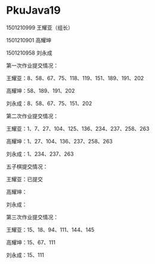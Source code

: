 # PkuJava19

1501210999 王耀亚（组长）

1501210901 高耀坤

1501210958 刘永成

第一次作业提交情况：

王耀亚：8、58、67、75、118、119、151、189、191、202

高耀坤：58、189、191、202

刘永成：8、58、67、75、151、202

第二次作业提交情况：

王耀亚：1、7、27、104、125、136、234、237、258、263

高耀坤：1、27、104、136、237、258、263

刘永成：1、234、237、263

五子棋提交情况：

王耀亚：已提交

高耀坤：

刘永成：

第三次作业提交情况：

王耀亚：15、18、94、111、144、145

高耀坤：15、67、111

刘永成：15、111

